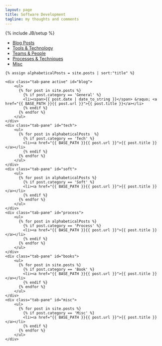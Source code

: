 ```yaml
---
layout: page
title: Software Development
tagline: my thoughts and comments
---
```

{% include JB/setup %}

<ul id="tabs" class="nav nav-tabs" data-tabs="tabs">
<li class="active"><a href="#blog" data-toggle="tab">Blog Posts</a></li>
<li><a href="#tech" data-toggle="tab">Tools & Technology</a></li>
<li><a href="#soft" data-toggle="tab">Teams & People</a></li>
<li><a href="#process" data-toggle="tab">Processes & Techniques</a></li>
<li><a href="#misc" data-toggle="tab">Misc</a></li>
</ul>
<div id="my-tab-content" class="tab-content">

	{% assign alphabeticalPosts = site.posts | sort:"title" %}

	<div class="tab-pane active" id="blog">
		<ul>
		  {% for post in site.posts %}
			{% if post.category == 'General' %}
			<li><span>{{ post.date | date_to_string }}</span> &raquo; <a href="{{ BASE_PATH }}{{ post.url }}">{{ post.title }}</a></li>
			{% endif %}
		  {% endfor %}
		</ul>
	</div>
	<div class="tab-pane" id="tech">
		<ul>
		  {% for post in alphabeticalPosts  %}
			{% if post.category == 'Tech' %}
			<li><a href="{{ BASE_PATH }}{{ post.url }}">{{ post.title }}</a></li>
			{% endif %}
		  {% endfor %}
		</ul>
	</div>
	<div class="tab-pane" id="soft">
		<ul>
		  {% for post in alphabeticalPosts %}
			{% if post.category == 'Soft' %}
			<li><a href="{{ BASE_PATH }}{{ post.url }}">{{ post.title }}</a></li>
			{% endif %}
		  {% endfor %}
		</ul>
	</div>
	<div class="tab-pane" id="process">
		<ul>
		  {% for post in alphabeticalPosts %}
			{% if post.category == 'Process' %}
			<li><a href="{{ BASE_PATH }}{{ post.url }}">{{ post.title }}</a></li>
			{% endif %}
		  {% endfor %}
		</ul>
	</div>
	<div class="tab-pane" id="books">
		<ul>
		  {% for post in site.posts %}
			{% if post.category == 'Book' %}
			<li><a href="{{ BASE_PATH }}{{ post.url }}">{{ post.title }}</a></li>
			{% endif %}
		  {% endfor %}
		</ul>
	</div>
	<div class="tab-pane" id="misc">
		<ul>
		  {% for post in site.posts %}
			{% if post.category == 'Misc' %}
			<li><a href="{{ BASE_PATH }}{{ post.url }}">{{ post.title }}</a></li>
			{% endif %}
		  {% endfor %}
		</ul>
	</div>
</div>

